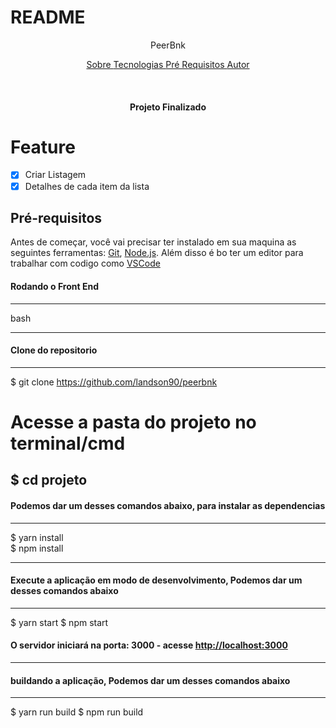 # README

<P align="center"> PeerBnk </p>

<p align="center">
    <a href="#sobre"> Sobre </a>
    <a href="#tecnologias"> Tecnologias </a>
    <a href="#pre-requisitos"> Pré Requisitos </a>
    <a href="#autor"> Autor </a>
</p>

<br>

<h4 align="center"> Projeto Finalizado </h4>

# Feature

- [x] Criar Listagem
- [x] Detalhes de cada item da lista

## Pré-requisitos

Antes de começar, você vai precisar ter instalado em sua maquina as seguintes ferramentas:
[Git](https://git-scm.com), [Node.js](https://nodejs.org/en/).
Além disso é bo ter um editor para trabalhar com codigo como [VSCode](https://code.visualstudio.com/)

#### Rodando o Front End

---

bash

---

#### Clone do repositorio

---

$ git clone <https://github.com/landson90/peerbnk>

# Acesse a pasta do projeto no terminal/cmd

## $ cd projeto

#### Podemos dar um desses comandos abaixo, para instalar as dependencias

---

$ yarn install  
$ npm install

---

#### Execute a aplicação em modo de desenvolvimento, Podemos dar um desses comandos abaixo

---

$ yarn start
$ npm start

#### O servidor iniciará na porta: 3000 - acesse <http://localhost:3000>

---

#### buildando a aplicação, Podemos dar um desses comandos abaixo

---

$ yarn run build
$ npm run build
